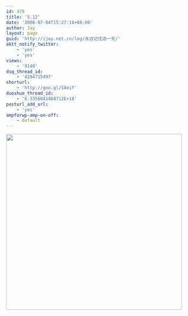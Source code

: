 ```yaml
---
id: 478
title: '5.12'
date: '2008-07-04T15:27:16+08:00'
author: Jay
layout: page
guid: 'http://ijay.net.cn/log/永远记住这一天/'
aktt_notify_twitter:
    - 'yes'
    - 'yes'
views:
    - '9140'
dsq_thread_id:
    - '4284715497'
shorturl:
    - 'http://goo.gl/SAeif'
duoshuo_thread_id:
    - '6.3356041468712E+18'
posturl_add_url:
    - 'yes'
ampforwp-amp-on-off:
    - default
---
```


<a href="http://www.jayxu.com/log/wp-content/uploads/2008/07/engadget-5-12.jpg"><img class="size-full wp-image-382" title="engadget-5-12" src="http://www.jayxu.com/log/wp-content/uploads/2008/07/engadget-5-12.jpg" alt="" width="480" height="480" /></a>